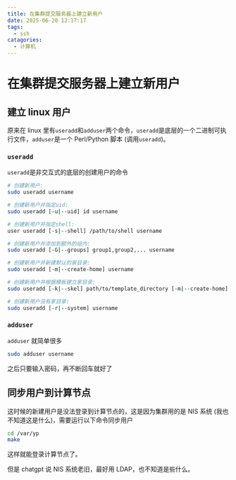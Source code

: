 ```yaml
---
title: 在集群提交服务器上建立新用户
date: 2025-06-20 12:17:17
tags:
  - ssh
catagories:
  - 计算机
---
```


# 在集群提交服务器上建立新用户

## 建立 linux 用户

原来在 linux 里有`useradd`和`adduser`两个命令，`useradd`是底层的一个二进制可执行文件，`adduser`是一个 Perl/Python 脚本 (调用`useradd`)。

### `useradd`

`useradd`是非交互式的底层的创建用户的命令

```bash
# 创建新用户:
sudo useradd username

# 创建新用户并指定uid:
sudo useradd [-u|--uid] id username

# 创建新用户并指定shell:
user useradd [-s|--shell] /path/to/shell username

# 创建新用户并添加到额外的组内:
sudo useradd [-G|--groups] group1,group2,... username

# 创建新用户并新建默认的家目录:
sudo useradd [-m|--create-home] username

# 创建新用户并根据模板建立家目录:
sudo useradd [-k|--skel] path/to/template_directory [-m|--create-home] username

# 创建新用户没有家目录:
sudo useradd [-r|--system] username

```

### `adduser`

`adduser` 就简单很多

```bash
sudo adduser username
```

之后只要输入密码，再不断回车就好了

<!--more-->

## 同步用户到计算节点

这时候的新建用户是没法登录到计算节点的，这是因为集群用的是 NIS 系统 (我也不知道这是什么)，需要运行以下命令同步用户

```bash
cd /var/yp
make
```

这样就能登录计算节点了。

但是 chatgpt 说 NIS 系统老旧，最好用 LDAP，也不知道是些什么。
